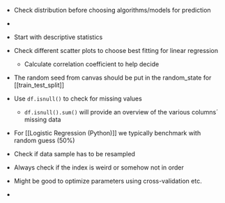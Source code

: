 - Check distribution before choosing algorithms/models for prediction
- 

- Start with descriptive statistics
- Check different scatter plots to choose best fitting for linear regression
	- Calculate correlation coefficient to help decide
- The random seed from canvas should be put in the random_state for [[train_test_split]]

- Use ``df.isnull()`` to check for missing values
	- ``df.isnull().sum()`` will provide an overview of the various columns´ missing data

- For [[Logistic Regression (Python)]] we typically benchmark with random guess (50%)


- Check if data sample has to be resampled
- Always check if the index is weird or somehow not in order
- Might be good to optimize parameters using cross-validation etc.
- 